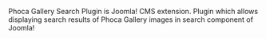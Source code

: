 Phoca Gallery Search Plugin is Joomla! CMS extension. Plugin which allows displaying search results of Phoca Gallery images in search component of Joomla!